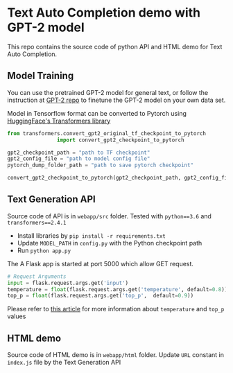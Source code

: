 # Text Auto Completion demo with GPT-2 model

This repo contains the source code of python API and HTML demo for Text Auto Completion.

## Model Training
You can use the pretrained GPT-2 model for general text, or follow the instruction at [GPT-2 repo](https://github.com/nshepperd/gpt-2/) to finetune the GPT-2 model on your own data set.

Model in Tensorflow format can be converted to Pytorch using [HuggingFace's Transformers library](https://github.com/huggingface/transformers) 

```python 
from transformers.convert_gpt2_original_tf_checkpoint_to_pytorch 
                import convert_gpt2_checkpoint_to_pytorch

gpt2_checkpoint_path = "path to TF checkpoint"
gpt2_config_file = "path to model config file"
pytorch_dump_folder_path = "path to save pytorch checkpoint"

convert_gpt2_checkpoint_to_pytorch(gpt2_checkpoint_path, gpt2_config_file, pytorch_dump_folder_path)

```

## Text Generation API
Source code of API is in `webapp/src` folder. Tested with `python==3.6` and `transformers==2.4.1`
- Install libraries by `pip install -r requirements.txt`
- Update `MODEL_PATH` in `config.py` with the Python checkpoint path
- Run `python app.py`

The A Flask app is started at port 5000 which allow GET request.
```python
# Request Arguments
input = flask.request.args.get('input')
temperature = float(flask.request.args.get('temperature', default=0.8))
top_p = float(flask.request.args.get('top_p',  default=0.9))
```
 
Please refer to [this article](https://huggingface.co/blog/how-to-generate) for more information about `temperature` and `top_p` values

## HTML demo
Source code of HTML demo is in `webapp/html` folder. Update `URL` constant in `index.js` file by the Text Generation API
